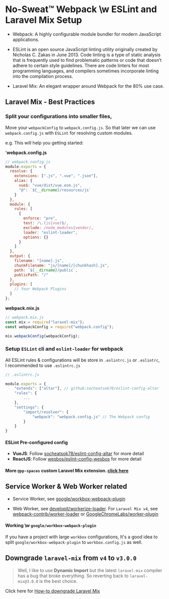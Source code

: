 # No-Sweat™ Webpack \w ESLint and Laravel Mix Setup

- Webpack: A highly configurable module bundler for modern JavaScript applications.

- ESLint is an open source JavaScript linting utility originally created by Nicholas C. Zakas in June 2013. Code linting is a type of static analysis that is frequently used to find problematic patterns or code that doesn’t adhere to certain style guidelines. There are code linters for most programming languages, and compilers sometimes incorporate linting into the compilation process.

- Laravel Mix: An elegant wrapper around Webpack for the 80% use case.

## Laravel Mix - Best Practices

### Split your configurations into smaller files,

Move your `webpackConfig` to `webpack.config.js`. So that later we can use `webpack.config.js` with `ESLint` for resolving custom modules.

e.g. This will help you getting started:

'**webpack.config.js**

```js
// webpack.config.js
module.exports = {
  resolve: {
    extensions: [".js", ".vue", ".json"],
    alias: {
      vue$: "vue/dist/vue.esm.js",
      "@": `${__dirname}/resources/js`
    }
  },
  module: {
    rules: [
      {
        enforce: "pre",
        test: /\.(js|vue)$/,
        exclude: /node_modules|vendor/,
        loader: "eslint-loader",
        options: {}
      }
    ]
  },
  output: {
    filename: "[name].js",
    chunkFilename: "js/[name]/[chunkhash].js",
    path: `${__dirname}/public`,
    publicPath: "/"
  },
  plugins: [
    // Your Webpack Plugins
  ]
};
```

**webpack.mix.js**

```js
// webpack.mix.js
const mix = require("laravel-mix");
const webpackConfig = require("webpack.config");

mix.webpackConfig(webpackConfig);
```

### Setup `ESLint` cli and `eslint-loader` for webpack

All ESLint rules & configurations will be store in `.eslintrc.js` or `.eslintrc`,  
I recommended to use `.eslintrc.js`

```js
// .eslintrc.js

module.exports = {
    "extends": ["altar"], // github:socheatsok78/eslint-config-altar
    "rules": {
        ...
    },
    "settings": {
        "import/resolver": {
            "webpack": "webpack.config.js" // The Webpack config
        }
    }
}
```

#### ESLint Pre-configured config

- **VueJS**: Follow [socheatsok78/eslint-config-altar](https://github.com/socheatsok78/eslint-config-altar#readme) for more detail
- **ReactJS**: Follow [wesbos/eslint-config-wesbos](https://github.com/wesbos/eslint-config-wesbos#readme) for more detail

#### More `@pp-spaces` custom Laravel Mix extension. [click here](https://github.com/search?q=topic%3Alaravel-mix+org%3App-spaces&type=Repositories)

## Service Worker & Web Worker related

- Service Worker, see [google/workbox-webpack-plugin](https://developers.google.com/web/tools/workbox/modules/workbox-webpack-plugin)

- Web Worker, see [developit/workerize-loader](https://github.com/developit/workerize-loader). For `Laravel Mix v4`, see [webpack-contrib/worker-loader](https://github.com/webpack-contrib/worker-loader) or [GoogleChromeLabs/worker-plugin](https://github.com/GoogleChromeLabs/worker-plugin)

#### Working \w `google/workbox-webpack-plugin`

If you have a project with large `workbox` configurations, It's a good idea to split `google/workbox-webpack-plugin` to `workbox.config.js` as well.

## Downgrade `laravel-mix` from `v4` to `v3.0.0`

> Well, I like to use **Dynamic Import** but the latest `laravel-mix` compiler has a bug that broke everything. So reverting back to `laravel-mix@3.0.0` is the best choice.

Click here for [How-to downgrade Laravel Mix](docs/laravel-mix-downgrade.md)
